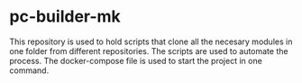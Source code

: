 # pc-builder-mk

This repository is used to hold scripts that clone all the necesary modules
in one folder from different repositories. The scripts are used to automate the process.
The docker-compose file is used to start the project in one command.
